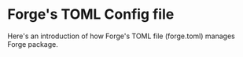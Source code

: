 # Forge's TOML Config file

Here's an introduction of how Forge's TOML file (forge.toml) manages Forge package.